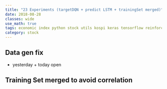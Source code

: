 ```yaml
---
title: "23 Experiments (targetDQN + predict LSTM + trainingSet merged)"
date: 2018-08-28
classes: wide
use_math: true
tags: economic index python stock utils kospi keras tensorflow reinforcement_learning svm lstm regression 
category: stock
---
```



## Data gen fix
- yesterday + today open

## Training Set merged to avoid correlation

